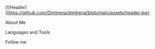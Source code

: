 [![Header]{https://github.com/Dmitrena/dmitrena/blob/main/assets/header.jpg}

About Me

Languages and Tools

Follow me
